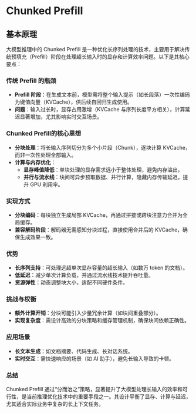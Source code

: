 # Chunked Prefill

## 基本原理

大模型推理中的 Chunked Prefill 是一种优化长序列处理的技术，主要用于解决传统预填充（Prefill）阶段在处理超长输入时的显存和计算效率问题。以下是其核心要点：

### 传统 Prefill 的瓶颈

- **Prefill 阶段**：在生成文本前，模型需将整个输入提示（如长段落）一次性编码为键值向量（KVCache），供后续自回归生成使用。
- **问题**：输入过长时，显存占用激增（KVCache 与序列长度平方相关），计算延迟显著增加，尤其影响实时交互场景。

### Chunked Prefill的核心思想

- **分块处理**：将长输入序列切分为多个小片段（Chunk），逐块计算 KVCache，而非一次性处理全部输入。
- **计算与内存优化**：
  - **显存峰值降低**：单块处理的显存需求远小于整体处理，避免内存溢出。
  - **并行与流水线**：块间可异步预取数据、并行计算，隐藏内存传输延迟，提升 GPU 利用率。

### 实现方式

- **分块编码**：每块独立生成局部 KVCache，再通过拼接或跨块注意力合并为全局缓存。
- **兼容解码阶段**：解码器无需感知分块过程，直接使用合并后的 KVCache，确保生成效果一致。

### 优势

- **长序列支持**：可处理远超单次显存容量的超长输入（如数万 token 的文档）。
- **低延迟**：减少单次计算负载，并通过流水线技术提升吞吐量。
- **资源弹性**：动态调整块大小，适配不同硬件条件。

### 挑战与权衡

- **额外计算开销**：分块可能引入少量冗余计算（如块间重叠部分）。
- **实现复杂度**：需设计高效的分块策略和缓存管理机制，确保块间依赖正确性。

### 应用场景

- **长文本生成**：如文档摘要、代码生成、长对话系统。
- **实时交互**：需快速响应的场景（如 AI 助手），避免长输入导致的卡顿。

### 总结

Chunked Prefill 通过“分而治之”策略，显著提升了大模型处理长输入的效率和可行性，是当前推理优化技术中的重要手段之一。其设计平衡了显存、计算与延迟，尤其适合实际业务中复杂的长上下文任务。
